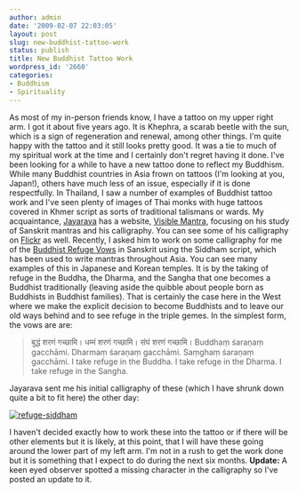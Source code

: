 ```yaml
---
author: admin
date: '2009-02-07 22:03:05'
layout: post
slug: new-buddhist-tattoo-work
status: publish
title: New Buddhist Tattoo Work
wordpress_id: '2660'
categories:
- Buddhism
- Spirituality
---
```


As most of my in-person friends know, I have a tattoo on my upper right
arm. I got it about five years ago. It is Khephra, a scarab beetle with
the sun, which is a sign of regeneration and renewal, among other
things. I'm quite happy with the tattoo and it still looks pretty good.
It was a tie to much of my spiritual work at the time and I certainly
don't regret having it done. I've been looking for a while to have a new
tattoo done to reflect my Buddhism. While many Buddhist countries in
Asia frown on tattoos (I'm looking at you, Japan!), others have much
less of an issue, especially if it is done respectfully. In Thailand, I
saw a number of examples of Buddhist tattoo work and I've seen plenty of
images of Thai monks with huge tattoos covered in Khmer script as sorts
of traditional talismans or wards. My acquaintance,
[Jayarava](http://jayarava.org/) has a website, [Visible
Mantra](http://www.visiblemantra.org/), focusing on his study of
Sanskrit mantras and his calligraphy. You can see some of his
calligraphy on
[Flickr](http://flickr.com/photos/jayarava/sets/72157594204634284/) as
well. Recently, I asked him to work on some calligraphy for me of the
[Buddhist Refuge Vows](http://en.wikipedia.org/wiki/Buddhist_Refuge) in
Sanskrit using the Siddham script, which has been used to write mantras
throughout Asia. You can see many examples of this in Japanese and
Korean temples. It is by the taking of refuge in the Buddha, the Dharma,
and the Sangha that one becomes a Buddhist traditionally (leaving aside
the quibble about people born as Buddhists in Buddhist families). That
is certainly the case here in the West where we make the explicit
decision to become Buddhists and to leave our old ways behind and to see
refuge in the triple gemes. In the simplest form, the vows are are:

> बुद्धं शरणं गच्छामि। धम्मं शरणं गच्छामि। संघं शरणं गच्छामि। Buddhaṃ
> śaraṇaṃ gacchāmi. Dharmaṃ śaraṇaṃ gacchāmi. Saṃghaṃ śaraṇaṃ gacchāmi.
> I take refuge in the Buddha. I take refuge in the Dharma. I take
> refuge in the Sangha.

Jayarava sent me his initial calligraphy of these (which I have shrunk
down quite a bit to fit here) the other day:

[![refuge-siddham](http://farm4.static.flickr.com/3389/3262451972_47b90e1880_o.gif)](http://www.flickr.com/photos/albill/3262451972/ "refuge-siddham by albill, on Flickr")

I haven't decided exactly how to work these into the tattoo or if there
will be other elements but it is likely, at this point, that I will have
these going around the lower part of my left arm. I'm not in a rush to
get the work done but it is something that I expect to do during the
next six months. **Update:** A keen eyed observer spotted a missing
character in the calligraphy so I've posted an update to it.
